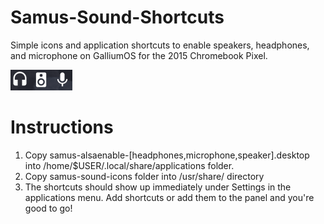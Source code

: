 # Samus-Sound-Shortcuts
Simple icons and application shortcuts to enable speakers, headphones, and microphone on GalliumOS for the 2015 Chromebook Pixel.

<img src="https://github.com/percula/Samus-Sound-Shortcuts/blob/master/Screenshot_2017-07-13_09-16-23.png">

# Instructions
1. Copy samus-alsaenable-[headphones,microphone,speaker].desktop into /home/$USER/.local/share/applications folder.
2. Copy samus-sound-icons folder into /usr/share/ directory
3. The shortcuts should show up immediately under Settings in the applications menu. Add shortcuts or add them to the panel and you're good to go!



